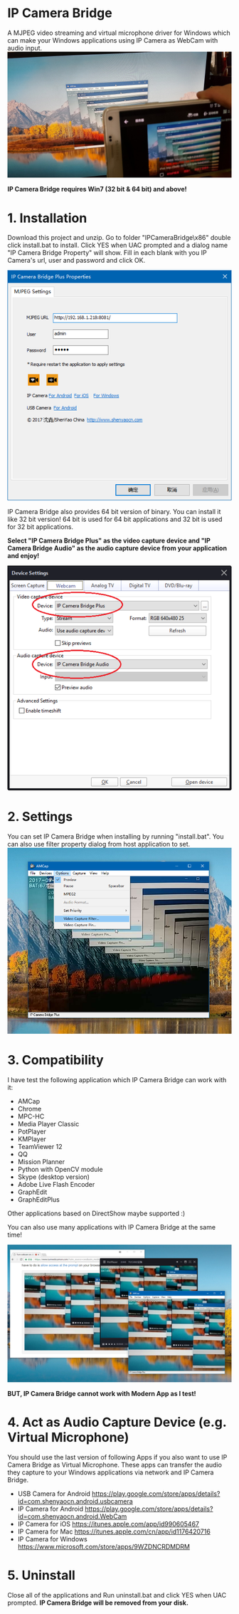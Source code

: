 # IP Camera Bridge

A MJPEG video streaming and virtual microphone driver for Windows which can make your Windows applications using IP Camera as WebCam with audio input.
![IP Camera Bridge](/Snapshots/main.jpg)

**IP Camera Bridge requires Win7 (32 bit & 64 bit) and above!**

# 1. Installation

Download this project and unzip. Go to folder "IPCameraBridge\x86" double click install.bat to install. Click YES when UAC prompted and a dialog name "IP Camera Bridge Property" will show. Fill in each blank with you IP Camera's url, user and password and click OK.

![Setup IP Camera Bridge](/Snapshots/cfg-en.png)

IP Camera Bridge also provides 64 bit version of binary. You can install it like 32 bit version! 64 bit is used for 64 bit applications and 32 bit is used for 32 bit applications.

**Select "IP Camera Bridge Plus" as the video capture device and "IP Camera Bridge Audio" as the audio capture device from your application and enjoy!**

![Select Device](/Snapshots/device_sel.png)

# 2. Settings

You can set IP Camera Bridge when installing by running "install.bat". You can also use filter property dialog from host application to set.
![Setting IP Camera Bridge from host application](/Snapshots/filter-settings.png)

# 3. Compatibility

I have test the following application which IP Camera Bridge can work with it:
* AMCap
* Chrome
* MPC-HC
* Media Player Classic
* PotPlayer
* KMPlayer
* TeamViewer 12
* QQ
* Mission Planner
* Python with OpenCV module
* Skype (desktop version)
* Adobe Live Flash Encoder
* GraphEdit
* GraphEditPlus

Other applications based on DirectShow maybe supported :)

You can also use many applications with IP Camera Bridge at the same time!

![Using many applications with IP Camera Bridge at the same time](/Snapshots/multi-apps.png)

**BUT, IP Camera Bridge cannot work with Modern App as I test!**

# 4. Act as Audio Capture Device (e.g. Virtual Microphone)

You should use the last version of following Apps if you also want to use IP Camera Bridge as Virtual Microphone. These apps can transfer the audio they capture to your Windows applications via network and IP Camera Bridge.

* USB Camera for Android https://play.google.com/store/apps/details?id=com.shenyaocn.android.usbcamera
* IP Camera for Android https://play.google.com/store/apps/details?id=com.shenyaocn.android.WebCam
* IP Camera for iOS https://itunes.apple.com/app/id990605467
* IP Camera for Mac https://itunes.apple.com/cn/app/id1176420716
* IP Camera for Windows https://www.microsoft.com/store/apps/9WZDNCRDMDRM

# 5. Uninstall

Close all of the applications and Run uninstall.bat and click YES when UAC prompted. **IP Camera Bridge will be removed from your disk.**
